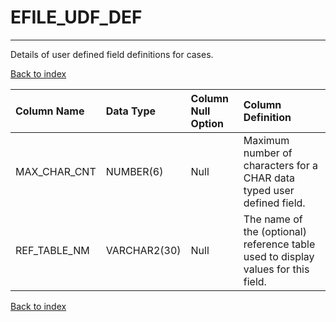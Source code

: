 # EFILE_UDF_DEF

---

Details of user defined field definitions for cases.

[Back to index](./index.md)

| Column Name   | Data Type    | Column Null Option   | Column Definition                                                                 |
|:--------------|:-------------|:---------------------|:----------------------------------------------------------------------------------|
| MAX_CHAR_CNT  | NUMBER(6)    | Null                 | Maximum number of characters for a CHAR data typed user defined field.            |
| REF_TABLE_NM  | VARCHAR2(30) | Null                 | The name of the (optional) reference table used to display values for this field. |

[Back to index](./index.md)